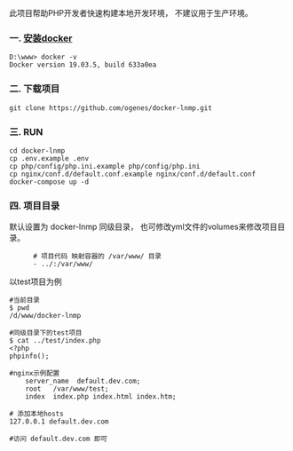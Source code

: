 此项目帮助PHP开发者快速构建本地开发环境， 不建议用于生产环境。

### 一. [安装docker](https://github.com/ogenes/docker-lnmp/wiki/Docker-%E7%AE%80%E4%BB%8B%E5%8F%8A%E5%AE%89%E8%A3%85)

```
D:\www> docker -v
Docker version 19.03.5, build 633a0ea
```

### 二. 下载项目
```$xslt
git clone https://github.com/ogenes/docker-lnmp.git
```
### 三. RUN
```shell
cd docker-lnmp
cp .env.example .env
cp php/config/php.ini.example php/config/php.ini
cp nginx/conf.d/default.conf.example nginx/conf.d/default.conf
docker-compose up -d
```

### 四. 项目目录
默认设置为 docker-lnmp 同级目录， 也可修改yml文件的volumes来修改项目目录。
```
      # 项目代码 映射容器的 /var/www/ 目录
      - ../:/var/www/
```

以test项目为例
```shell
#当前目录
$ pwd
/d/www/docker-lnmp

#同级目录下的test项目
$ cat ../test/index.php
<?php
phpinfo();

#nginx示例配置 
    server_name  default.dev.com;
    root   /var/www/test;
    index  index.php index.html index.htm;

# 添加本地hosts
127.0.0.1 default.dev.com

#访问 default.dev.com 即可
```
